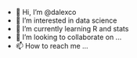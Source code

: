 - 👋 Hi, I’m @dalexco
- 👀 I’m interested in data science 
- 🌱 I’m currently learning R and stats
- 💞️ I’m looking to collaborate on ...
- 📫 How to reach me ...

<!---
dalexco/dalexco is a ✨ special ✨ repository because its `README.md` (this file) appears on your GitHub profile.
You can click the Preview link to take a look at your changes.
--->
